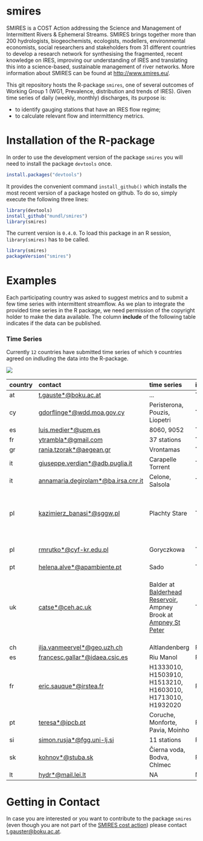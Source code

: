 smires
================

SMIRES is a COST Action addressing the Science and Management of Intermittent Rivers & Ephemeral Streams. SMIRES brings together more than 200 hydrologists, biogeochemists, ecologists, modellers, environmental economists, social researchers and stakeholders from 31 different countries to develop a research network for synthesising the fragmented, recent knowledge on IRES, improving our understanding of IRES and translating this into a science-based, sustainable management of river networks. More information about SMIRES can be found at <http://www.smires.eu/>.

This git repository hosts the R-package `smires`, one of several outcomes of Working Group 1 (WG1, Prevalence, distribution and trends of IRES). Given time series of daily (weekly, monthly) discharges, its purpose is:

-   to identify gauging stations that have an IRES flow regime;
-   to calculate relevant flow and intermittency metrics.

Installation of the R-package
=============================

In order to use the development version of the package `smires` you will need to install the package `devtools` once.

``` r
install.packages("devtools")
```

It provides the convenient command `install_github()` which installs the most recent version of a package hosted on github. To do so, simply execute the following three lines:

``` r
library(devtools)
install_github("mundl/smires")
library(smires)
```

The current version is `0.4.0`. To load this package in an R session, `library(smires)` has to be called.

``` r
library(smires)
packageVersion("smires")
```

Examples
========

Each participating country was asked to suggest metrics and to submit a few time series with intermittent streamflow. As we plan to integrate the provided time series in the R package, we need permission of the copyright holder to make the data available. The column **include** of the following table indicates if the data can be published.

### Time Series

Currently `12` countries have submitted time series of which `9` countries agreed on indluding the data into the R-package.

![](README_files/figure-markdown_github/unnamed-chunk-2-1.png)

<table>
<colgroup>
<col width="3%" />
<col width="12%" />
<col width="55%" />
<col width="3%" />
<col width="25%" />
</colgroup>
<thead>
<tr class="header">
<th align="left">country</th>
<th align="left">contact</th>
<th align="left">time series</th>
<th align="left">include</th>
<th align="left">comment</th>
</tr>
</thead>
<tbody>
<tr class="odd">
<td align="left">at</td>
<td align="left"><a href="mailto:t.gauste*@boku.ac.at">t.gauste*@boku.ac.at</a></td>
<td align="left">...</td>
<td align="left">TRUE</td>
<td align="left">NA</td>
</tr>
<tr class="even">
<td align="left">cy</td>
<td align="left"><a href="mailto:gdorflinge*@wdd.moa.gov.cy">gdorflinge*@wdd.moa.gov.cy</a></td>
<td align="left">Peristerona, Pouzis, Liopetri</td>
<td align="left">TRUE</td>
<td align="left">NA</td>
</tr>
<tr class="odd">
<td align="left">es</td>
<td align="left"><a href="mailto:luis.medier*@upm.es">luis.medier*@upm.es</a></td>
<td align="left">8060, 9052</td>
<td align="left">TRUE</td>
<td align="left">NA</td>
</tr>
<tr class="even">
<td align="left">fr</td>
<td align="left"><a href="mailto:ytrambla*@gmail.com">ytrambla*@gmail.com</a></td>
<td align="left">37 stations</td>
<td align="left">TRUE</td>
<td align="left">NA</td>
</tr>
<tr class="odd">
<td align="left">gr</td>
<td align="left"><a href="mailto:rania.tzorak*@aegean.gr">rania.tzorak*@aegean.gr</a></td>
<td align="left">Vrontamas</td>
<td align="left">TRUE</td>
<td align="left">NA</td>
</tr>
<tr class="even">
<td align="left">it</td>
<td align="left"><a href="mailto:giuseppe.verdian*@adb.puglia.it">giuseppe.verdian*@adb.puglia.it</a></td>
<td align="left">Carapelle Torrent</td>
<td align="left">TRUE</td>
<td align="left">Region Puglia</td>
</tr>
<tr class="odd">
<td align="left">it</td>
<td align="left"><a href="mailto:annamaria.degirolam*@ba.irsa.cnr.it">annamaria.degirolam*@ba.irsa.cnr.it</a></td>
<td align="left">Celone, Salsola</td>
<td align="left">TRUE</td>
<td align="left">NA</td>
</tr>
<tr class="even">
<td align="left">pl</td>
<td align="left"><a href="mailto:kazimierz_banasi*@sggw.pl">kazimierz_banasi*@sggw.pl</a></td>
<td align="left">Plachty Stare</td>
<td align="left">TRUE</td>
<td align="left">uses hydrological year, starting with November</td>
</tr>
<tr class="odd">
<td align="left">pl</td>
<td align="left"><a href="mailto:rmrutko*@cyf-kr.edu.pl">rmrutko*@cyf-kr.edu.pl</a></td>
<td align="left">Goryczkowa</td>
<td align="left">TRUE</td>
<td align="left">only 3 years of observation</td>
</tr>
<tr class="even">
<td align="left">pt</td>
<td align="left"><a href="mailto:helena.alve*@apambiente.pt">helena.alve*@apambiente.pt</a></td>
<td align="left">Sado</td>
<td align="left">TRUE</td>
<td align="left">NA</td>
</tr>
<tr class="odd">
<td align="left">uk</td>
<td align="left"><a href="mailto:catse*@ceh.ac.uk">catse*@ceh.ac.uk</a></td>
<td align="left">Balder at <a href="http://nrfa.ceh.ac.uk/data/station/info/25022">Balderhead Reservoir</a>, Ampney Brook at <a href="http://nrfa.ceh.ac.uk/data/station/info/39099">Ampney St Peter</a></td>
<td align="left">TRUE</td>
<td align="left">Balder: human influence, Ampney Brook: chalk stream that dries naturally</td>
</tr>
<tr class="even">
<td align="left">ch</td>
<td align="left"><a href="mailto:ilja.vanmeervel*@geo.uzh.ch">ilja.vanmeervel*@geo.uzh.ch</a></td>
<td align="left">Altlandenberg</td>
<td align="left">FALSE</td>
<td align="left">NA</td>
</tr>
<tr class="odd">
<td align="left">es</td>
<td align="left"><a href="mailto:francesc.gallar*@idaea.csic.es">francesc.gallar*@idaea.csic.es</a></td>
<td align="left">Riu Manol</td>
<td align="left">FALSE</td>
<td align="left">NA</td>
</tr>
<tr class="even">
<td align="left">fr</td>
<td align="left"><a href="mailto:eric.sauque*@irstea.fr">eric.sauque*@irstea.fr</a></td>
<td align="left">H1333010, H1503910, H1513210, H1603010, H1713010, H1932020</td>
<td align="left">FALSE</td>
<td align="left">NA</td>
</tr>
<tr class="odd">
<td align="left">pt</td>
<td align="left"><a href="mailto:teresa*@ipcb.pt">teresa*@ipcb.pt</a></td>
<td align="left">Coruche, Monforte, Pavia, Moinho</td>
<td align="left">FALSE</td>
<td align="left">NA</td>
</tr>
<tr class="even">
<td align="left">si</td>
<td align="left"><a href="mailto:simon.rusja*@fgg.uni-lj.si">simon.rusja*@fgg.uni-lj.si</a></td>
<td align="left">11 stations</td>
<td align="left">FALSE</td>
<td align="left">NA</td>
</tr>
<tr class="odd">
<td align="left">sk</td>
<td align="left"><a href="mailto:kohnov*@stuba.sk">kohnov*@stuba.sk</a></td>
<td align="left">Čierna voda, Bodva, Chlmec</td>
<td align="left">FALSE</td>
<td align="left">NA</td>
</tr>
<tr class="even">
<td align="left">lt</td>
<td align="left"><a href="mailto:hydr*@mail.lei.lt">hydr*@mail.lei.lt</a></td>
<td align="left">NA</td>
<td align="left">NA</td>
<td align="left">NA</td>
</tr>
</tbody>
</table>

<!--### Metrics -->
Getting in Contact
==================

In case you are interested or you want to contribute to the package `smires` (even though you are not part of the [SMIRES cost action](http://www.smires.eu/)) please contact <t.gauster@boku.ac.at>.
